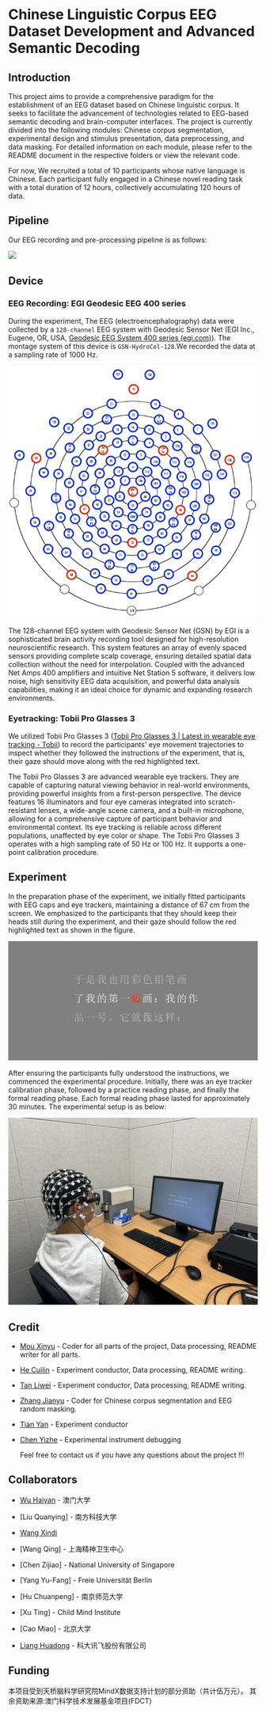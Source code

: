 # Chinese Linguistic Corpus EEG Dataset Development and Advanced Semantic Decoding

## Introduction

This project aims to provide a comprehensive paradigm for the establishment of an EEG dataset based on Chinese linguistic corpus. It seeks to facilitate the advancement of technologies related to EEG-based semantic decoding and brain-computer interfaces. The project is currently divided into the following modules: Chinese corpus segmentation, experimental design and stimulus presentation, data preprocessing, and data masking. For detailed information on each module, please refer to the README document in the respective folders or view the relevant code.

For now, We recruited a total of 10 participants whose native language is Chinese. Each participant fully engaged in a Chinese novel reading task with a total duration of 12 hours, collectively accumulating 120 hours of data.

## Pipeline

Our EEG recording and pre-processing pipeline is as follows:

![](https://github.com/ncclabsustech/Chinese_reading_task_eeg_processing/blob/main/image/pipeline_english.png)

## Device

### EEG Recording: EGI Geodesic EEG 400 series 

During the experiment, The EEG (electroencephalography) data were collected by a `128-channel` EEG system with Geodesic Sensor Net (EGI Inc., Eugene, OR, USA, [Geodesic EEG System 400 series (egi.com)](https://www.egi.com/clinical-division/clinical-division-clinical-products/ges-400-series)). The montage system of this device is `GSN-HydroCel-128`.We recorded the data at a sampling rate of 1000 Hz.

![](image/egi_montage.png)

The 128-channel EEG system with Geodesic Sensor Net (GSN) by EGI is a sophisticated brain activity recording tool designed for high-resolution neuroscientific research. This system features an array of evenly spaced sensors providing complete scalp coverage, ensuring detailed spatial data collection without the need for interpolation. Coupled with the advanced Net Amps 400 amplifiers and intuitive Net Station 5 software, it delivers low noise, high sensitivity EEG data acquisition, and powerful data analysis capabilities, making it an ideal choice for dynamic and expanding research environments.

### Eyetracking: Tobii Pro Glasses 3

We utilized Tobii Pro Glasses 3 ([Tobii Pro Glasses 3 | Latest in wearable eye tracking - Tobii](https://www.tobii.com/products/eye-trackers/wearables/tobii-pro-glasses-3)) to record the participants' eye movement trajectories to inspect whether they followed the instructions of the experiment, that is, their gaze should move along with the red highlighted text.

The Tobii Pro Glasses 3 are advanced wearable eye trackers. They are capable of capturing natural viewing behavior in real-world environments, providing powerful insights from a first-person perspective. The device features 16 illuminators and four eye cameras integrated into scratch-resistant lenses, a wide-angle scene camera, and a built-in microphone, allowing for a comprehensive capture of participant behavior and environmental context. Its eye tracking is reliable across different populations, unaffected by eye color or shape. The Tobii Pro Glasses 3 operates with a high sampling rate of 50 Hz or 100 Hz. It supports a one-point calibration procedure. 

## Experiment

In the preparation phase of the experiment, we initially fitted participants with EEG caps and eye trackers, maintaining a distance of 67 cm from the screen. We emphasized to the participants that they should keep their heads still during the experiment, and their gaze should follow the red highlighted text as shown in the figure. 

![](image/screen.png)

After ensuring the participants fully understood the instructions, we commenced the experimental procedure. Initially, there was an eye tracker calibration phase, followed by a practice reading phase, and finally the formal reading phase. Each formal reading phase lasted for approximately 30 minutes. The experimental setup is as below:

![](image/exp_layout.png)

## Credit 

- [Mou Xinyu](https://github.com/12485953) - Coder for all parts of the project, Data processing, README writer for all parts.

- [He Cuilin](https://github.com/CuilinHe) - Experiment conductor, Data processing, README writing.

- [Tan Liwei](https://github.com/tanliwei09) - Experiment conductor, Data processing, README writing.

- [Zhang Jianyu](https://github.com/ionaaaa) - Coder for Chinese corpus segmentation and EEG random masking.
  
- [Tian Yan](https://github.com/Bryantianyan) - Experiment conductor

- [Chen Yizhe]() - Experimental instrument debugging

  Feel free to contact us if you have any questions about the project !!!
  
## Collaborators
- [Wu Haiyan](https://github.com/haiyan0305)  -  澳门大学

- [Liu Quanying] - 南方科技大学
  
- [Wang Xindi](https://github.com/sandywang) 

- [Wang Qing] - 上海精神卫生中心
  
- [Chen Zijiao] - National University of Singapore
  
- [Yang Yu-Fang] - Freie Universität Berlin
  
- [Hu Chuanpeng] - 南京师范大学
  
- [Xu Ting] - Child Mind Institute

- [Cao Miao] - 北京大学

- [Liang Huadong](https://github.com/Romantic-Pumpkin) - 科大讯飞股份有限公司
## Funding

本项目受到天桥脑科学研究院MindX数据支持计划的部分资助（共计伍万元）。
其余资助来源:澳门科学技术发展基金项目(FDCT)
